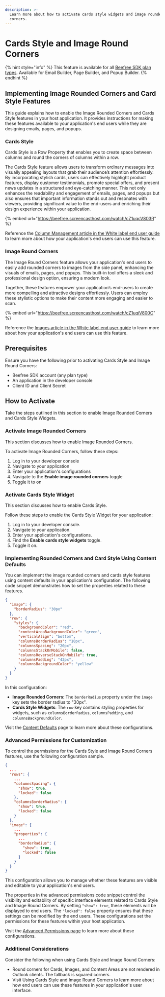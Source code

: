 ```yaml
---
description: >-
  Learn more about how to activate cards style widgets and image rounded
  corners.
---
```


# Cards Style and Image Round Corners

{% hint style="info" %}
This feature is available for all [Beefree SDK plan types](https://developers.beefree.io/pricing-plans). Available for Email Builder, Page Builder, and Popup Builder.
{% endhint %}

## Implementing Image Rounded Corners and Card Style Features

This guide explains how to enable the Image Rounded Corners and Cards Style features in your host application. It provides instructions for making these features available to your application's end users while they are designing emails, pages, and popups.

### Cards Style

Cards Style is a Row Property that enables you to create space between columns and round the corners of columns within a row.

The Cards Style feature allows users to transform ordinary messages into visually appealing layouts that grab their audience’s attention effortlessly. By incorporating stylish cards, users can effectively highlight product features, display customer testimonials, promote special offers, and present news updates in a structured and eye-catching manner. This not only enhances the readability and engagement of emails, pages, and popups but also ensures that important information stands out and resonates with viewers, providing significant value to the end-users and enriching their design experience within your application.

{% embed url="https://beefree.screencasthost.com/watch/cZ1uqcV803R" %}

Reference the [Column Management article in the White label end user guide](https://docs.beefree.io/end-user-guide/column-management#cards-style) to learn more about how your application's end users can use this feature.

### Image Round Corners

The Image Round Corners feature allows your application's end users to easily add rounded corners to images from the side panel, enhancing the visuals of emails, pages, and popups. This built-in tool offers a sleek and professional design option, ensuring a modern look.

Together, these features empower your application’s end-users to create more compelling and attractive designs effortlessly. Users can employ these stylistic options to make their content more engaging and easier to scan.

{% embed url="https://beefree.screencasthost.com/watch/cZ1uqiV800C" %}

Reference the [Images article in the White label end user guide](https://docs.beefree.io/end-user-guide/images#image-rounded-corners) to learn more about how your application's end users can use this feature.

## Prerequisites

Ensure you have the following prior to activating Cards Style and Image Round Corners:

* Beefree SDK account (any plan type)
* An application in the developer console
* Client ID and Client Secret

## How to Activate

Take the steps outlined in this section to enable Image Rounded Corners and Cards Style Widgets.

### Activate Image Rounded Corners

This section discusses how to enable Image Rounded Corners.

To activate Image Rounded Corners, follow these steps:

1. Log in to your developer console
2. Navigate to your application
3. Enter your application's configurations
4. Navigate to the **Enable image rounded corners** toggle
5. Toggle it to on

### Activate Cards Style Widget

This section discusses how to enable Cards Style.

Follow these steps to enable the Cards Style Widget for your application:

1. Log in to your developer console.
2. Navigate to your application.
3. Enter your application's configurations.
4. Find the **Enable cards style widgets** toggle.
5. Toggle it on.

### Implementing Rounded Corners and Card Style Using Content Defaults

You can implement the image rounded corners and cards style features using content defaults in your application's configuration. The following code snippet demonstrates how to set the properties related to these features.

```json
{
  "image": {
    "borderRadius": "30px"
  },
  "row": {
    "styles": {
      "backgroundColor": "red",
      "contentAreaBackgroundColor": "green",
      "verticalAlign": "bottom",
      "columnsBorderRadius": "10px",
      "columnsSpacing": "20px",
      "columnsStackOnMobile": false,
      "columnsReverseStackOnMobile": true,
      "columnsPadding": "42px",
      "columnsBackgroundColor": "yellow"
    }
  }
}
```

In this configuration:

* **Image Rounded Corners**: The `borderRadius` property under the `image` key sets the border radius to "30px".
* **Cards Style Widgets**: The `row` key contains styling properties for widgets, such as `columnsBorderRadius`, `columnsPadding`, and `columnsBackgroundColor`.

Visit the [Content Defaults](appearance/content-defaults.md#row) page to learn more about these configurations.

### Advanced Permissions for Customization

To control the permissions for the Cards Style and Image Round Corners features, use the following configuration sample.

```json
{
  ...
  "rows": {
    ...
    "columnsSpacing": {
      "show": true,
      "locked": false
    },
    "columnsBorderRadius": {
      "show": true,
      "locked": false
    }
  },
  "image": {
    ...
    "properties": {
      ...
      "borderRadius": {
        "show": true,
        "locked": false
      }
    }
  }
}
```

This configuration allows you to manage whether these features are visible and editable to your application's end users.

The properties in the advanced permissions code snippet control the visibility and editability of specific interface elements related to Cards Style and Image Round Corners. By setting `"show": true`, these elements will be displayed to end users. The `"locked": false` property ensures that these settings can be modified by the end users. These configurations set the permissions for these features within your host application.

Visit the [Advanced Permissions page](advanced-options/advanced-permissions.md#rows) to learn more about these configurations.

### Additional Considerations

Consider the following when using Cards Style and Image Round Corners:

* Round corners for Cards, Images, and Content Areas are not rendered in Outlook clients. The fallback is squared corners.
* Visit Using Cards Style and Image Round Corners to learn more about how end users can use these features in your application's user interface.
